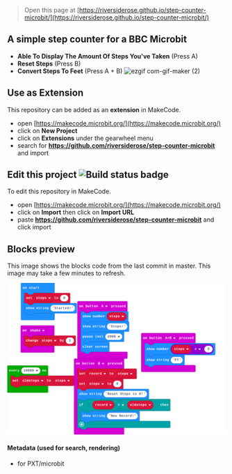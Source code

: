 
> Open this page at [https://riversiderose.github.io/step-counter-microbit/](https://riversiderose.github.io/step-counter-microbit/)

## A simple step counter for a BBC Microbit
* **Able To Display The Amount Of Steps You've Taken** (Press A)
* **Reset Steps** (Press B)
* **Convert Steps To Feet** (Press A + B)
![ezgif com-gif-maker (2)](https://user-images.githubusercontent.com/66091556/131727488-7f2c7c99-d0ca-4507-b0d8-c366665fc235.gif)
## Use as Extension

This repository can be added as an **extension** in MakeCode.

* open [https://makecode.microbit.org/](https://makecode.microbit.org/)
* click on **New Project**
* click on **Extensions** under the gearwheel menu
* search for **https://github.com/riversiderose/step-counter-microbit** and import

## Edit this project ![Build status badge](https://github.com/riversiderose/step-counter-microbit/workflows/MakeCode/badge.svg)

To edit this repository in MakeCode.

* open [https://makecode.microbit.org/](https://makecode.microbit.org/)
* click on **Import** then click on **Import URL**
* paste **https://github.com/riversiderose/step-counter-microbit** and click import

## Blocks preview

This image shows the blocks code from the last commit in master.
This image may take a few minutes to refresh.

![A rendered view of the blocks](https://github.com/riversiderose/step-counter-microbit/raw/master/.github/makecode/blocks.png)

#### Metadata (used for search, rendering)

* for PXT/microbit
<script src="https://makecode.com/gh-pages-embed.js"></script><script>makeCodeRender("{{ site.makecode.home_url }}", "{{ site.github.owner_name }}/{{ site.github.repository_name }}");</script>
